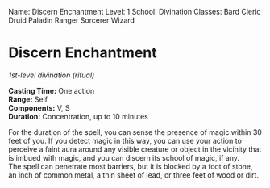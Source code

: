 Name: Discern Enchantment
Level: 1
School: Divination
Classes: Bard
         Cleric
         Druid
         Paladin
         Ranger
         Sorcerer
         Wizard

# Discern Enchantment 
_1st-level divination (ritual)_ 

**Casting Time:** One action    
**Range:** Self    
**Components:** V, S    
**Duration:** Concentration, up to 10 minutes 

For the duration of the spell, you can sense the presence of magic within 30 feet of you. If you detect magic in this way, you can use your action to perceive a faint aura around any visible creature or object in the vicinity that is imbued with magic, and you can discern its school of magic, if any.    
The spell can penetrate most barriers, but it is blocked by a foot of stone, an inch of common metal, a thin sheet of lead, or three feet of wood or dirt. 
